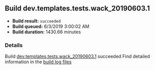 ## Build dev.templates.tests.wack_20190603.1
- **Build result:** `succeeded`
- **Build queued:** 6/3/2019 3:00:02 AM
- **Build duration:** 1430.66 minutes
### Details
Build [dev.templates.tests.wack_20190603.1](https://winappstudio.visualstudio.com/web/build.aspx?pcguid=a4ef43be-68ce-4195-a619-079b4d9834c2&builduri=vstfs%3a%2f%2f%2fBuild%2fBuild%2f28322) succeeded
Find detailed information in the [build log files](https://uwpctdiags.blob.core.windows.net/buildlogs/dev.templates.tests.wack_20190603.1_logs.zip)
